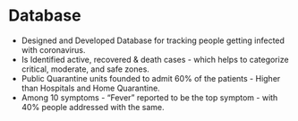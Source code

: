 # Database

- Designed and Developed Database for tracking people getting infected with coronavirus.
- Is Identified active, recovered & death cases - which helps to categorize critical, moderate, and safe zones.
- Public Quarantine units founded to admit 60% of the patients - Higher than Hospitals and Home Quarantine.
- Among 10 symptoms - “Fever” reported to be the top symptom - with 40% people addressed with the same.
